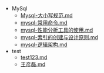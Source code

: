 - MySql
  - [Mysql-大小写规范.md](MySql/Mysql-大小写规范.md)
  - [mysql-常用命令.md](MySql/mysql-常用命令.md)
  - [mysql-性能分析工具的使用.md](MySql/mysql-性能分析工具的使用.md)
  - [mysql-索引的创建与设计原则.md](MySql/mysql-索引的创建与设计原则.md)
  - [mysql-逻辑架构.md](MySql/mysql-逻辑架构.md)
- test
  - [test123.md](test/test123.md)
  - [王彦磊.md](test/王彦磊.md)
